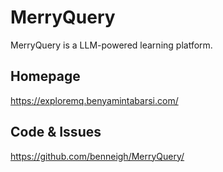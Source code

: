 # MerryQuery

MerryQuery is a LLM-powered learning platform.

## Homepage

https://exploremq.benyamintabarsi.com/

## Code & Issues

https://github.com/benneigh/MerryQuery/

<!-- ## Progress

- kanban: https://github.com/users/tddschn/projects/3/views/2
- timeline: https://github.com/users/tddschn/projects/3/views/3 -->

<!-- ## Demo Instance -->

